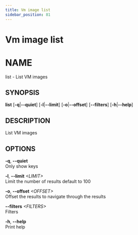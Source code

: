 ```yaml
---
title: Vm image list
sidebar_position: 81
---
```


# Vm image list

# NAME

list - List VM images

## SYNOPSIS

**list** \[**-q**\|**--quiet**\] \[**-l**\|**--limit**\]
\[**-o**\|**--offset**\] \[**--filters**\] \[**-h**\|**--help**\]

## DESCRIPTION

List VM images

## OPTIONS

**-q**, **--quiet**  
Only show keys

**-l**, **--limit** *\<LIMIT\>*  
Limit the number of results default to 100

**-o**, **--offset** *\<OFFSET\>*  
Offset the results to navigate through the results

**--filters** *\<FILTERS\>*  
Filters

**-h**, **--help**  
Print help
